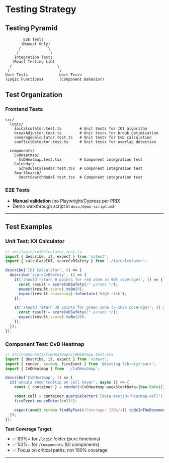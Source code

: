 # Testing Strategy

## Testing Pyramid

```
        E2E Tests
       (Manual Only)
      /            \
     /              \
    Integration Tests
   (React Testing Lib)
  /                    \
 /                      \
Unit Tests              Unit Tests
(Logic Functions)       (Component Behavior)
```

## Test Organization

### Frontend Tests

```
src/
  logic/
    ioiCalculator.test.ts        # Unit tests for IOI algorithm
    breakAdjuster.test.ts        # Unit tests for break optimization
    coverageCalculator.test.ts   # Unit tests for CvD calculation
    conflictDetector.test.ts     # Unit tests for overlap detection

  components/
    CvDHeatmap/
      CvDHeatmap.test.tsx        # Component integration test
    Calendar/
      ScheduleCalendar.test.tsx  # Component integration test
    SmartSearch/
      SmartSearchModal.test.tsx  # Component integration test
```

### E2E Tests
- **Manual validation** (no Playwright/Cypress per PRD)
- Demo walkthrough script in `docs/demo-script.md`

---

## Test Examples

### Unit Test: IOI Calculator

```typescript
// src/logic/ioiCalculator.test.ts
import { describe, it, expect } from 'vitest';
import { calculateIOI, scoreCvDSafety } from './ioiCalculator';

describe('IOI Calculator', () => {
  describe('scoreCvDSafety', () => {
    it('should return 0 points for red zone (< 90% coverage)', () => {
      const result = scoreCvDSafety(/* params */);
      expect(result.score).toBe(0);
      expect(result.reasoning).toContain('high risk');
    });

    it('should return 30 points for green zone (> 105% coverage)', () => {
      const result = scoreCvDSafety(/* params */);
      expect(result.score).toBe(30);
    });
  });
});
```

### Component Test: CvD Heatmap

```typescript
// src/components/CvDHeatmap/CvDHeatmap.test.tsx
import { describe, it, expect } from 'vitest';
import { render, screen, fireEvent } from '@testing-library/react';
import { CvDHeatmap } from './CvDHeatmap';

describe('CvDHeatmap', () => {
  it('should show tooltip on cell hover', async () => {
    const { container } = render(<CvDHeatmap weekStartDate={new Date()} />);

    const cell = container.querySelector('[data-testid="heatmap-cell"]');
    fireEvent.mouseEnter(cell!);

    expect(await screen.findByText(/Coverage: 120%/i)).toBeInTheDocument();
  });
});
```

**Test Coverage Target:**
- ✅ 80%+ for `/logic` folder (pure functions)
- ✅ 50%+ for `/components` (UI components)
- ✅ Focus on critical paths, not 100% coverage

---
